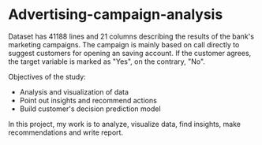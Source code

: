 # Advertising-campaign-analysis
Dataset has 41188 lines and 21 columns describing the results of the bank's marketing campaigns. The campaign is mainly based on  call directly to suggest customers for opening an saving account. If the customer agrees, the target variable is marked as "Yes", on the contrary, "No".

Objectives of the study:
- Analysis and visualization of data
- Point out insights and recommend actions
- Build customer's decision prediction model

In this project, my work is to analyze, visualize data, find insights, make recommendations and write report.
